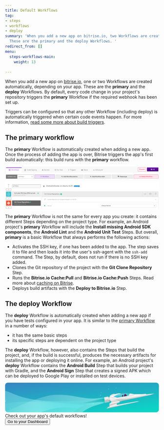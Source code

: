 ```yaml
---
title: Default Workflows
tag:
- steps
- workflows
- deploy
summary: 'When you add a new app on bitrise.io, two Workflows are created automatically.
  These are the primary and the deploy Workflows. '
redirect_from: []
menu:
  steps-workflows-main:
    weight: 13

---
```

When you add a new app on [bitrise.io](https://www.bitrise.io), one or two Workflows are created automatically, depending on your app. These are the **primary** and the **deploy** Workflows. By default, every code change in your project's repository triggers the **primary** Workflow if the required webhook has been set up.

Triggers can be configured so that any other Workflow (including deploy) is automatically triggered when certain code events happen. For more information, [read some more about build triggers](/builds/triggering-builds/triggering-builds).

## The primary workflow

The **primary** Workflow is automatically created when adding a new app. Once the process of adding the app is over, Bitrise triggers the app's first build automatically: this build runs with the **primary** workflow.

![](/img/primarywf.png)

The **primary** Workflow is not the same for every app you create: it contains different Steps depending on the project type. For example, an Android project's **primary** Workflow will include the **Install missing Android SDK components**, the **Android Lint** and the **Android Unit Test** Steps. But overall, **primary** is a basic Workflow that always performs the following actions:

* Activates the SSH key, if one has been added to the app. The step saves it to file and then loads it into the user's ssh-agent with the `ssh-add` command. The Step, by default, does not run if there is no SSH key added.
* Clones the Git repository of the project with the **Git Clone Repository** Step.
* Runs the **Bitrise.io Cache:Pull** and **Bitrise.io Cache:Push** Steps. Read more about [caching on Bitrise](/caching/about-caching).
* Deploys build artifacts with the **Deploy to Bitrise.io** Step.

## The deploy Workflow

The **deploy** Workflow is automatically created when adding a new app if you have tests configured in your app. It is similar to the [primary Workflow](/getting-started/getting-started-workflows#the-primary-workflow) in a number of ways:

* it has the same basic steps
* its specific steps are dependent on the project type

The **deploy** Workflow, however, also contains the Steps that build the project, and, if the build is successful, produces the necessary artifacts for installing the app or deploying it online. For example, an Android project's **deploy** Workflow contains the **Android Build** Step that builds your project with Gradle, and the **Android Sign** Step that creates a signed APK which can be deployed to Google Play or installed on test devices.

<div class="banner"> <img src="/assets/images/banner-bg-888x170.png" style="border: none;"> <div class="deploy-text">Check out your app's default workflows!</div> <a target="_blank" href="https://app.bitrise.io/dashboard/builds"><button class="button">Go to your Dashboard</button></a> </div>